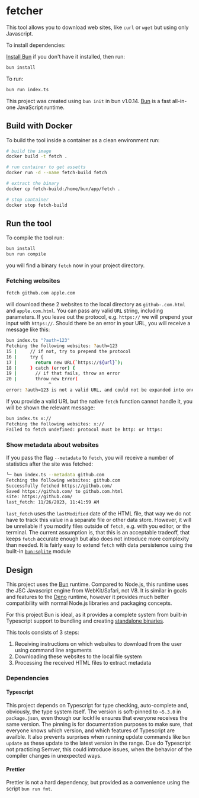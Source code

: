 # fetcher

This tool allows you to download web sites, like `curl` or `wget` but using only Javascript.

To install dependencies:

[Install Bun](https://bun.sh/docs/installation) if you don't have it installed, then run:

```bash
bun install
```

To run:

```bash
bun run index.ts
```

This project was created using `bun init` in bun v1.0.14. [Bun](https://bun.sh) is a fast all-in-one JavaScript runtime.

## Build with Docker

To build the tool inside a container as a clean environment run:

```bash
# build the image
docker build -t fetch .

# run container to get assetts
docker run -d --name fetch-build fetch

# extract the binary
docker cp fetch-build:/home/bun/app/fetch .

# stop container
docker stop fetch-build
```

## Run the tool

To compile the tool run:

```bash
bun install
bun run compile
```

you will find a binary `fetch` now in your project directory.

### Fetching websites

```bash
fetch github.com apple.com
```

will download these 2 websites to the local directory as `github-.com.html` and `apple.com.html`.
You can pass any valid `URL` string, including parameters. If you leave out the protocol, e.g. `https://` we will prepend your input with `https://`. Should there be an error in your URL, you will receive a message like this:

```bash
bun index.ts "?auth=123"
Fetching the following websites: ?auth=123
15 |     // if not, try to prepend the protocol
16 |     try {
17 |       return new URL(`https://${url}`);
18 |     } catch (error) {
19 |       // if that fails, throw an error
20 |       throw new Error(
                ^
error: ?auth=123 is not a valid URL, and could not be expanded into one. Please check and try again.
```

If you provide a valid URL but the native `fetch` function cannot handle it, you will be shown the relevant message:

```bash
bun index.ts x://
Fetching the following websites: x://
Failed to fetch undefined: protocol must be http: or https:
```

### Show metadata about websites

If you pass the flag `--metadata` to `fetch`, you will receive a number of statistics after the site was fetched:

```bash
╰─ bun index.ts --metadata github.com
Fetching the following websites: github.com
Successfully fetched https://github.com/
Saved https://github.com/ to github.com.html
site: https://github.com/
last_fetch: 11/26/2023, 11:41:59 AM
```

`last_fetch` uses the `lastModified` date of the HTML file, that way we do not have to track this value in a separate file or other data store. However, it will be unreliable if you modify files outside of `fetch`, e.g. with you editor, or the terminal.
The current assumption is, that this is an acceptable tradeoff, that keeps `fetch` accurate enough but also does not introduce more complexity than needed. It is fairly easy to extend `fetch` with data persistence using the built-in [`bun:sqlite`](https://bun.sh/docs/api/sqlite) module

## Design

This project uses the [Bun](https://bun.sh) runtime. Compared to Node.js, this runtime uses the JSC Javascript engine from WebKit/Safari, not V8. It is similar in goals and features to the [Deno](https://deno.com) runtime, however it provides much better compatibility with normal Node.js libraries and packaging concepts.

For this project Bun is ideal, as it provides a complete system from built-in Typescript support to bundling and creating [standalone binaries](https://bun.sh/docs/bundler/executables).

This tools consists of 3 steps:

1. Receiving instructions on which websites to download from the user using command line arguments
2. Downloading these websites to the local file system
3. Processing the received HTML files to extract metadata

### Dependencies

#### Typescript

This project depends on Typescript for type checking, auto-complete and, obviously, the type system itself.
The version is soft-pinned to `~5.3.0` in `package.json`, even though our lockfile ensures that everyone receives the same version. The pinning is for documentation purposes to make sure, that everyone knows which version, and which features of Typescript are availble.
It also prevents surprises when running update commands like `bun update` as these update to the latest version in the range. Due do Typescript not practicing Semver, this could introduce issues, when the behavior of the compiler changes in unexpected ways.

#### Prettier

Prettier is not a hard dependency, but provided as a convenience using the script `bun run fmt`.
